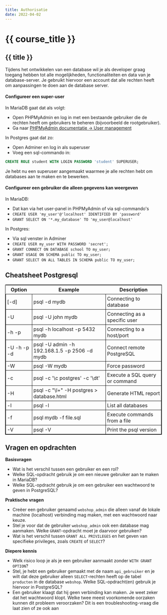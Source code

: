 ```yaml
---
title: Authorisatie
date: 2022-04-02
---
```


# {{ course_title }}

## {{ title }}


Tijdens het ontwikkelen van een database wil je als developer graag toegang hebben tot alle mogelijkheden, functionaliteiten en data van je database-server. Je gebruikt hiervoor een account dat alle rechten heeft om aanpassingen te doen aan de database server.

#### Configureer een super-user
In MariaDB gaat dat als volgt:
* Open PHPMyAdmin en log in met een bestaande gebruiker die de rechten heeft om gebruikers te beheren (bijvoorbeeld de rootgebruiker). 
* Ga naar [PHPMyAdmin documentatie -> User management](https://docs.phpmyadmin.net/nl/latest/privileges.html)

In Postgres gaat dat zo:
* Open Adminer en log in als superuser
* Voeg een sql-commando in:

```sql
CREATE ROLE student WITH LOGIN PASSWORD 'student' SUPERUSER;
```

Je hebt nu een superuser aangemaakt waarmee je alle rechten hebt om databases aan te maken en te bewerken.

#### Configureer een gebruiker die alleen gegevens kan weergeven
In MariaDB:
* Dat kan via het user-panel in PHPMyAdmin of via sql-commando's
* `CREATE USER 'my_user'@'localhost' IDENTIFIED BY 'password'`
* `GRANT SELECT ON '*.my_database' TO 'my_user@localhost'`

In Postgres:
* Via sql venster in Adminer
* `CREATE USER my_user WITH PASSWORD 'secret';`
* `GRANT CONNECT ON DATABASE school TO my_user;`
* `GRANT USAGE ON SCHEMA public TO my_user;`
* `GRANT SELECT ON ALL TABLES IN SCHEMA public TO my_user;`


## Cheatsheet Postgresql


<table style="border-collapse:collapse; border:1px black solid;">
<thead>
<tr>
<th>Option</th>
<th>Example</th>
<th>Description</th>
</tr>
</thead>
<tbody>
<tr>
<td style="border: 1px solid black; padding:4px">[-d] <database></td>
<td style="border: 1px solid black; padding:4px">psql -d mydb</td>
<td style="border: 1px solid black; padding:4px">Connecting to database</td>
</tr>
<tr>
<td style="border: 1px solid black; padding:4px">-U</td>
<td style="border: 1px solid black; padding:4px">psql -U john mydb</td>
<td style="border: 1px solid black; padding:4px">Connecting as a specific user</td>
</tr>
<tr>
<td style="border: 1px solid black; padding:4px">-h -p</td>
<td style="border: 1px solid black; padding:4px">psql -h localhost -p 5432 mydb</td>
<td style="border: 1px solid black; padding:4px">Connecting to a host/port</td>
</tr>
<tr>
<td style="border: 1px solid black; padding:4px">-U -h -p -d</td>
<td style="border: 1px solid black; padding:4px">psql -U admin -h 192.168.1.5 -p 2506 -d mydb</td>
<td style="border: 1px solid black; padding:4px">Connect remote PostgreSQL</td>
</tr>
<tr>
<td style="border: 1px solid black; padding:4px">-W</td>
<td style="border: 1px solid black; padding:4px">psql -W mydb</td>
<td style="border: 1px solid black; padding:4px">Force password</td>
</tr>
<tr>
<td style="border: 1px solid black; padding:4px">-c</td>
<td style="border: 1px solid black; padding:4px">psql -c '\c postgres' -c '\dt'</td>
<td style="border: 1px solid black; padding:4px">Execute a SQL query or command</td>
</tr>
<tr>
<td style="border: 1px solid black; padding:4px">-H</td>
<td style="border: 1px solid black; padding:4px">psql -c &quot;\l+&quot; -H postgres &gt; database.html</td>
<td style="border: 1px solid black; padding:4px">Generate HTML report</td>
</tr>
<tr>
<td style="border: 1px solid black; padding:4px">-l</td>
<td style="border: 1px solid black; padding:4px">psql -l</td>
<td style="border: 1px solid black; padding:4px">List all databases</td>
</tr>
<tr>
<td style="border: 1px solid black; padding:4px">-f</td>
<td style="border: 1px solid black; padding:4px">psql mydb -f file.sql</td>
<td style="border: 1px solid black; padding:4px">Execute commands from a file</td>
</tr>
<tr>
<td style="border: 1px solid black; padding:4px">-V</td>
<td style="border: 1px solid black; padding:4px">psql -V</td>
<td style="border: 1px solid black; padding:4px">Print the psql version</td>
</tr>
</tbody>
</table>

## Vragen en opdrachten

**Basisvragen**  
* Wat is het verschil tussen een gebruiker en een rol? 
* Welke SQL-opdracht gebruik je om een nieuwe gebruiker aan te maken in MariaDB? 
* Welke SQL-opdracht gebruik je om een gebruiker een wachtwoord te geven in PostgreSQL? 

**Praktische vragen**  
* Creëer een gebruiker genaamd `webshop_admin` die alleen vanaf de lokale machine (localhost) verbinding mag maken, met een wachtwoord naar keuze.
* Stel je voor dat de gebruiker `webshop_admin` ook een database mag aanmaken. Welke `GRANT`-opdracht moet je daarvoor gebruiken? 
* Wat is het verschil tussen `GRANT ALL PRIVILEGES` en het geven van specifieke privileges, zoals `CREATE` of `SELECT`? 

**Diepere kennis**   
* Welk risico loop je als je een gebruiker aanmaakt zonder `WITH GRANT OPTION`? 
* Stel, je hebt een gebruiker gemaakt met de naam `api_gebruiker` en je wilt dat deze gebruiker alleen `SELECT`-rechten heeft op de tabel `producten` in de database `webshop`. Welke SQL-opdracht(en) gebruik je hiervoor in PostgreSQL? 
* Een gebruiker klaagt dat hij geen verbinding kan maken. Je weet zeker dat het wachtwoord klopt. Welke twee meest voorkomende oorzaken kunnen dit probleem veroorzaken? Dit is een troubleshooting-vraag die laat zien of ze ook aan 

